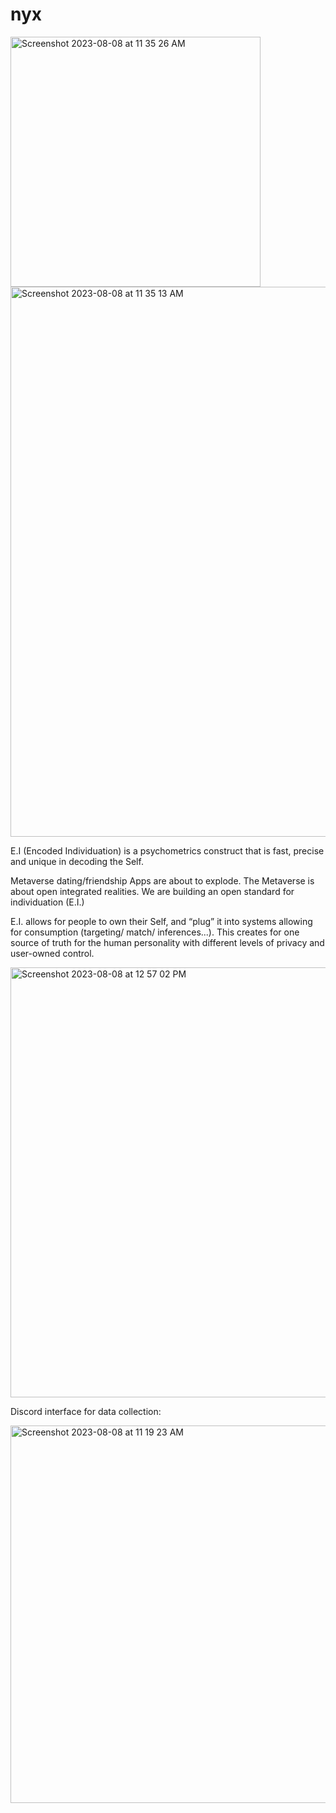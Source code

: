 # nyx

<img width="400" alt="Screenshot 2023-08-08 at 11 35 26 AM" src="https://github.com/tennydesign/nyx/assets/17029800/c40e5f67-cc0e-410c-a424-f58caae5e45b">

<img width="880" alt="Screenshot 2023-08-08 at 11 35 13 AM" src="https://github.com/tennydesign/nyx/assets/17029800/64f678d8-b1f7-4b24-a044-a0b5ad03385e">

E.I (Encoded Individuation) is a psychometrics construct that is fast, precise and unique in decoding the Self.

Metaverse dating/friendship Apps are about to explode. The Metaverse is about open integrated realities. We are building an open standard for individuation (E.I.)

E.I. allows for people to own their Self, and “plug” it into systems allowing for consumption (targeting/ match/ inferences...). This creates for one source of truth for the human personality with different levels of privacy and user-owned control.

<img width="688" alt="Screenshot 2023-08-08 at 12 57 02 PM" src="https://github.com/tennydesign/nyx/assets/17029800/610ece40-9496-4fd8-9735-b7604a976324">


Discord interface for data collection:

<img width="604" alt="Screenshot 2023-08-08 at 11 19 23 AM" src="https://github.com/tennydesign/nyx/assets/17029800/2dcc9d38-08c3-4221-8345-763697005db7">

